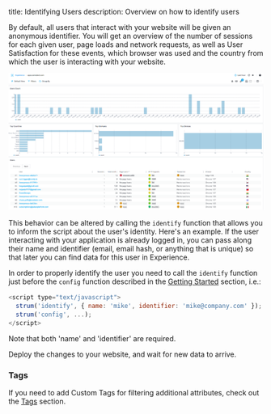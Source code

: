 title: Identifying Users
description: Overview on how to identify users

By default, all users that interact with your website will be given an anonymous identifier. You will get an overview of the number of sessions for each given user, page loads and network requests, as well as User Satisfaction for these events, which browser was used and the country from which the user is interacting with your website. 

![Users](../images/experience/users-2.png)

This behavior can be altered by calling the `identify` function that allows you to inform the script about the user's identity. Here's an example. If the user interacting with your application is already logged in, you can pass along their name and identifier (email, email hash, or anything that is unique) so that later you can find data for this user in Experience.

In order to properly identify the user you need to call the `identify` function just before the `config` function described in the [Getting Started](getting-started.md) section, i.e.:

```javascript
<script type="text/javascript">
  strum('identify', { name: 'mike', identifier: 'mike@company.com' });
  strum('config', ...);
</script>
```
Note that both 'name' and 'identifier' are required.

Deploy the changes to your website, and wait for new data to arrive.

### Tags

If you need to add Custom Tags for filtering additional attributes, check out the [Tags](./tags) section.
